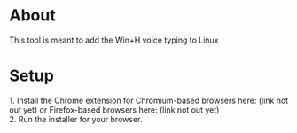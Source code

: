 <h1>About</h1>
This tool is meant to add the Win+H voice typing to Linux 
<h1>Setup</h1>
1. Install the Chrome extension for Chromium-based browsers here: (link not out yet) or Firefox-based browsers here: (link not out yet) <br>
2. Run the installer for your browser.
